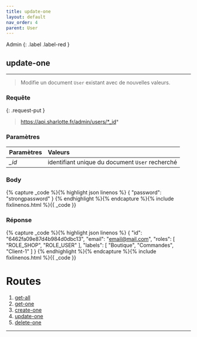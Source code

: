 ```yaml
---
title: update-one
layout: default
nav_order: 4
parent: User
---
```


Admin
{: .label .label-red }

<!-- DÉBUT DE LA ROUTE -->
## update-one
----

> Modifie un document `User` existant avec de nouvelles valeurs.


### Requête

{: .request-put }
> https://api.sharlotte.fr/admin/users/*_id*

### Paramètres

| Paramètres | Valeurs                                         |
|:-----------|:------------------------------------------------|
| *_id*      | identifiant unique du document `User` recherché |

### Body
{% capture _code %}{% highlight json linenos %}
{
    "password": "strongpassword"
}
{% endhighlight %}{% endcapture %}{% include fixlinenos.html %}{{ _code }}

### Réponse
{% capture _code %}{% highlight json linenos %}
{
    "id": "6462fa09e87d4b984d0dbc13",
    "email": "email@mail.com",
    "roles": [
        "ROLE_SHOP",
        "ROLE_USER"
    ],
    "labels": [
        "Boutique",
        "Commandes",
        "Client-1"
    ]
}
{% endhighlight %}{% endcapture %}{% include fixlinenos.html %}{{ _code }}
<!-- FIN DE LA ROUTE -->

# Routes

1. [get-all]
1. [get-one]
1. [create-one]
1. [update-one]
1. [delete-one]

----

[get-all]: get-all.html
[get-one]: get-one.html
[create-one]: create-one.html
[update-one]: update-one.html
[delete-one]: delete-one.html